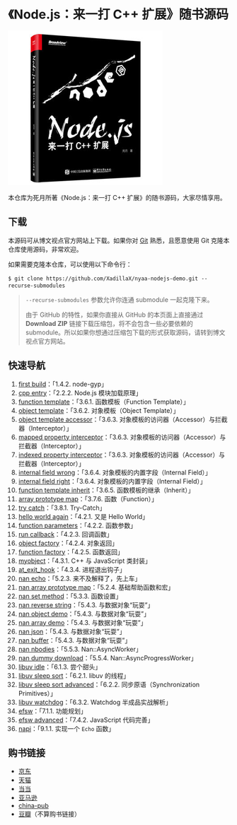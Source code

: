 # 《Node.js：来一打 C++ 扩展》随书源码

![封面](cover.jpg)

本仓库为死月所著《Node.js：来一打 C++ 扩展》的随书源码，大家尽情享用。

## 下载

本源码可从博文视点官方网站上下载。如果你对 [Git](https://git-scm.com/) 熟悉，且愿意使用 Git 克隆本仓库使用源码，非常欢迎。

如果需要克隆本仓库，可以使用以下命令行：

```shell
$ git clone https://github.com/XadillaX/nyaa-nodejs-demo.git --recurse-submodules
```

> `--recurse-submodules` 参数允许你连通 submodule 一起克隆下来。
>
> 由于 GitHub 的特性，如果你直接从 GitHub 的本页面上直接通过 **Download ZIP** 链接下载压缩包，将不会包含一些必要依赖的 submodule。所以如果你想通过压缩包下载的形式获取源码，请转到博文视点官方网站。

## 快速导航

1. [first build](1.%20first%20build)：「1.4.2. node-gyp」
2. [cpp entry](2.%20cpp%20entry)：「2.2.2. Node.js 模块加载原理」
3. [function template](3.%20function%20template)：「3.6.1. 函数模板（Function Template）」
4. [object template](4.%20object%20template)：「3.6.2. 对象模板（Object Template）」
5. [object template accessor](5.%20object%20template%20accessor)：「3.6.3. 对象模板的访问器（Accessor）与拦截器（Interceptor）」
6. [mapped property interceptor](6.%20mapped%20property%20interceptor)：「3.6.3. 对象模板的访问器（Accessor）与拦截器（Interceptor）」
7. [indexed property interceptor](7.%20indexed%20property%20interceptor)：「3.6.3. 对象模板的访问器（Accessor）与拦截器（Interceptor）」
8. [internal field wrong](8.%20internal%20field%20wrong)：「3.6.4. 对象模板的内置字段（Internal Field）」
9. [internal field right](9.%20internal%20field%20right)：「3.6.4. 对象模板的内置字段（Internal Field）」
10. [function template inherit](10.%20function%20template%20inherit)：「3.6.5. 函数模板的继承（Inherit）」
11. [array prototype map](11.%20array%20prototype%20map)：「3.7.6. 函数（Function）」
12. [try catch](12.%20try%20catch)：「3.8.1. Try-Catch」
13. [hello world again](13.%20hello%20world%20again)：「4.2.1. 又是 Hello World」
14. [function parameters](14.%20function%20parameters)：「4.2.2. 函数参数」
15. [run callback](15.%20run%20callback)：「4.2.3. 回调函数」
16. [object factory](16.%20object%20factory)：「4.2.4. 对象返回」
17. [function factory](17.%20function%20factory)：「4.2.5. 函数返回」
18. [myobject](18.%20myobject)：「4.3.1. C++ 与 JavaScript 类封装」
19. [at_exit_hook](19.%20at_exit_hook)：「4.3.4. 进程退出钩子」
20. [nan echo](20.%20nan%20echo)：「5.2.3. 来不及解释了，先上车」
21. [nan array prototype map](21.%20nan%20array%20prototype%20map)：「5.2.4. 基础帮助函数和宏」
22. [nan set method](22.%20nan%20set%20method)：「5.3.3. 函数设置」
23. [nan reverse string](23.%20nan%20reverse%20string)：「5.4.3. 与数据对象“玩耍”」
24. [nan object demo](24.%20nan%20object%20demo)：「5.4.3. 与数据对象“玩耍”」
25. [nan array demo](25.%20nan%20array%20demo)：「5.4.3. 与数据对象“玩耍”」
26. [nan json](26.%20nan%20json)：「5.4.3. 与数据对象“玩耍”」
27. [nan buffer](27.%20nan%20buffer)：「5.4.3. 与数据对象“玩耍”」
28. [nan nbodies](28.%20nan%20nbodies)：「5.5.3. Nan::AsyncWorker」
29. [nan dummy download](29.%20nan%20dummy%20download)：「5.5.4. Nan::AsyncProgressWorker」
30. [libuv idle](30.%20libuv%20idle)：「6.1.3. 尝个甜头」
31. [libuv sleep sort](31.%20libuv%20sleep%20sort)：「6.2.1. libuv 的线程」
32. [libuv sleep sort advanced](32.%20libuv%20sleep%20sort%20advanced)：「6.2.2. 同步原语（Synchronization Primitives）」
33. [libuv watchdog](33.%20libuv%20watchdog)：「6.3.2. Watchdog 半成品实战解析」
34. [efsw](34.%20efsw)：「7.1.1. 功能规划」
35. [efsw advanced](35.%20efsw%20advanced)：「7.4.2. JavaScript 代码完善」
36. [napi](36.%20napi)：「9.1.1. 实现一个 `Echo` 函数」

## 购书链接

+ [京东](https://item.jd.com/12380404.html)
+ [天猫](https://detail.tmall.com/item.htm?id=571628730908&cat_id=2)
+ [当当](http://product.dangdang.com/25291814.html)
+ [亚马逊](https://www.amazon.cn/dp/B07DL8GHQC/ie=UTF8&qid=1528969734)
+ [china-pub](http://product.china-pub.com/8039217)
+ [豆瓣](https://book.douban.com/subject/30247892/)（不算购书链接）
